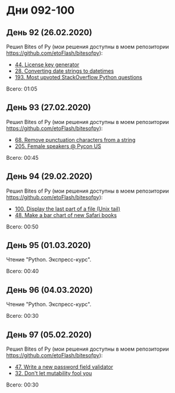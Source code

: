 # Дни 092-100

## День 92 (26.02.2020)

Решил Bites of Py (мои решения доступны в моем репозитории https://github.com/etoFlash/bitesofpy):

* [44. License key generator](https://codechalleng.es/bites/44/)
* [28. Converting date strings to datetimes](https://codechalleng.es/bites/28/)
* [193. Most upvoted StackOverflow Python questions](https://codechalleng.es/bites/193/)

Всего: 01:05

## День 93 (27.02.2020)

Решил Bites of Py (мои решения доступны в моем репозитории https://github.com/etoFlash/bitesofpy):

* [68. Remove punctuation characters from a string](https://codechalleng.es/bites/68/)
* [205. Female speakers @ Pycon US ](https://codechalleng.es/bites/205/)

Всего: 00:45

## День 94 (29.02.2020)

Решил Bites of Py (мои решения доступны в моем репозитории https://github.com/etoFlash/bitesofpy):

* [100. Display the last part of a file (Unix tail)](https://codechalleng.es/bites/100/)
* [48. Make a bar chart of new Safari books](https://codechalleng.es/bites/48/)

Всего: 00:50

## День 95 (01.03.2020)

Чтение "Python. Экспресс-курс".

Всего: 00:40

## День 96 (04.03.2020)

Чтение "Python. Экспресс-курс".

Всего: 00:30

## День 97 (05.02.2020)

Решил Bites of Py (мои решения доступны в моем репозитории https://github.com/etoFlash/bitesofpy):

* [47. Write a new password field validator](https://codechalleng.es/bites/47/)
* [32. Don't let mutability fool you](https://codechalleng.es/bites/32/)

Всего: 00:30

